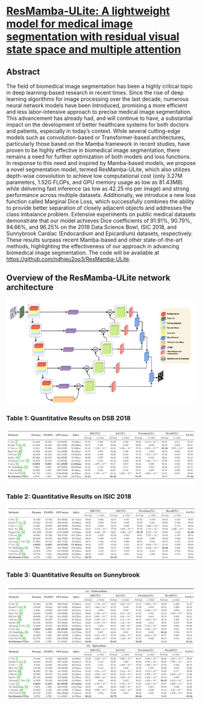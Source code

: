 # [ResMamba-ULite: A lightweight model for medical image segmentation with residual visual state space and multiple attention](https://link.springer.com/article/10.1007/s11042-025-21101-9)


##  Abstract
The field of biomedical image segmentation has been a highly critical topic in deep learning-based research in recent times. Since the rise of deep learning algorithms for image processing over the last decade, numerous neural network models have been introduced, promising a more efficient and less labor-intensive approach to precise medical image segmentation. This advancement has already had, and will continue to have, a substantial impact on the development of better healthcare systems for both doctors and patients, especially in today’s context. While several cutting-edge models such as convolution-based or Transformer-based architectures, particularly those based on the Mamba framework in recent studies, have proven to be highly effective in biomedical image segmentation, there remains a need for further optimization of both models and loss functions. In response to this need and inspired by Mamba-based models, we propose a novel segmentation model, termed ResMamba-ULite, which also utilizes depth-wise convolution to achieve low computational cost (only 3.27M parameters, 1.52G FLOPs, and GPU memory usage as low as 81.43MB) while delivering fast inference (as low as 42.25 ms per image) and strong performance across multiple datasets. Additionally, we introduce a new loss function called Marginal Dice Loss, which successfully combines the ability to provide better separation of closely adjacent objects and addresses the class imbalance problem. Extensive experiments on public medical datasets demonstrate that our model achieves Dice coefficients of 91.91%, 90.79%, 94.66%, and 96.25% on the 2018 Data Science Bowl, ISIC 2018, and Sunnybrook Cardiac (Endocardium and Epicardium) datasets, respectively. These results surpass recent Mamba-based and other state-of-the-art methods, highlighting the effectiveness of our approach in advancing biomedical image segmentation. The code will be available at https://github.com/ndhieu2oo3/ResMamba-ULite.

## Overview of the ResMamba-ULite network architecture
![Model Architecture](./assets/model_architecture.png)

### Table 1: Quantitative Results on DSB 2018

![Results Comparison on DSB 2018 dataset](./assets/dsb_result.png)

### Table 2: Quantitative Results on ISIC 2018

![Results Comparison on ISIC 2018 dataset](./assets/isic_result.png)

### Table 3: Quantitative Results on Sunnybrook

![Results Comparison on Sunnybrook dataset](./assets/sunnybrook_result.png)



